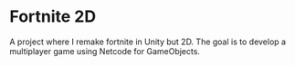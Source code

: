 # Fortnite 2D
A project where I remake fortnite in Unity but 2D. The goal is to develop a multiplayer game using Netcode for GameObjects.
